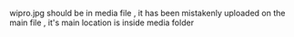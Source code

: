 wipro.jpg should be in media file , it has been mistakenly uploaded on the main file , it's main location is inside media folder
